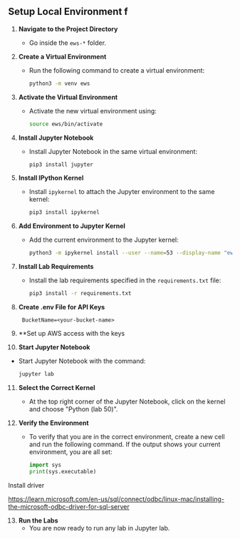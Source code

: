## Setup Local Environment f

1. **Navigate to the Project Directory**
   - Go inside the `ews-*` folder.

2. **Create a Virtual Environment**
   - Run the following command to create a virtual environment:
     ```sh
     python3 -m venv ews
     ```

3. **Activate the Virtual Environment**
   - Activate the new virtual environment using:
     ```sh
     source ews/bin/activate
     ```

4. **Install Jupyter Notebook**
   - Install Jupyter Notebook in the same virtual environment:
     ```sh
     pip3 install jupyter
     ```

5. **Install IPython Kernel**
   - Install `ipykernel` to attach the Jupyter environment to the same kernel:
     ```sh
     pip3 install ipykernel 
     ```

6. **Add Environment to Jupyter Kernel**
   - Add the current environment to the Jupyter kernel:
     ```sh
     python3 -m ipykernel install --user --name=53 --display-name "ews"
     ```

7. **Install Lab Requirements**
   - Install the lab requirements specified in the `requirements.txt` file:
     ```sh
     pip3 install -r requirements.txt
     ```

8. **Create .env File for API Keys**
    ```text
     BucketName=<your-bucket-name>
     ```

9. **Set up AWS access with the keys

10. **Start Jupyter Notebook**
   - Start Jupyter Notebook with the command:
     ```sh
     jupyter lab
     ```

11. **Select the Correct Kernel**
    - At the top right corner of the Jupyter Notebook, click on the kernel and choose "Python (lab 50)".

12. **Verify the Environment**
    - To verify that you are in the correct environment, create a new cell and run the following command. If the output shows your current environment, you are all set:
      ```python
      import sys
      print(sys.executable)
      ```

Install driver

https://learn.microsoft.com/en-us/sql/connect/odbc/linux-mac/installing-the-microsoft-odbc-driver-for-sql-server

13. **Run the Labs**
    - You are now ready to run any lab in Jupyter lab.
